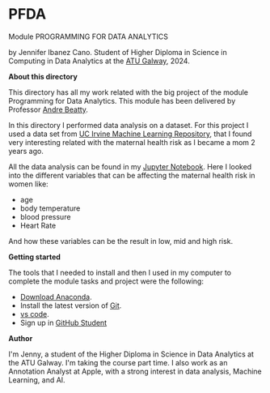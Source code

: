 # PFDA
Module PROGRAMMING FOR DATA ANALYTICS

by Jennifer Ibanez Cano. Student of Higher Diploma in Science in Computing in Data Analytics at the [ATU Galway](https://www.atu.ie), 2024.

**About this directory**

This directory has all my work related with the big project of the module Programming for Data Analytics. This module has been delivered by Professor [Andre Beatty](https://github.com/andrewbeattycourseware). 

In this directory I performed data analysis on a dataset. For this project I used a data set from [UC Irvine Machine Learning Repository](https://archive.ics.uci.edu/dataset/863/maternal+health+risk), that I found very interesting related with the maternal health risk as I became a mom 2 years ago.

All the data analysis can be found in my [Jupyter Notebook](https://github.com/Jennyicano/PFDA/blob/main/pfda_project/big_project.ipynb). Here I looked into the different variables that can be affecting the maternal health risk in women like:
- age 
- body temperature
- blood pressure
- Heart Rate


And how these variables can be the result in low, mid and high risk. 

**Getting started**

The tools that I needed to install and then I used in my computer to complete the module tasks and project were the following: 

* [Download Anaconda](https://www.anaconda.com/download/success). 
* Install the latest version of [Git](https://git-scm.com/downloads).
* [vs code](https://code.visualstudio.com).
* Sign up in [GitHub Student](https://education.github.com/pack)  

**Author**

I'm Jenny, a student of the Higher Diploma in Science in Data Analytics at the ATU Galway. I'm taking the course part time. I also work as an Annotation Analyst at Apple, with a strong interest in data analysis, Machine Learning, and AI.
